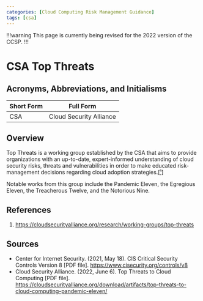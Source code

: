 ```yaml
---
categories: [Cloud Computing Risk Management Guidance]
tags: [csa]
---
```


!!!warning
This page is currently being revised for the 2022 version of the CCSP.
!!!

# CSA Top Threats

## Acronyms, Abbreviations, and Initialisms

| Short Form | Full Form |
| - | - |
| CSA | Cloud Security Alliance |

## Overview

Top Threats is a working group established by the CSA that aims to provide organizations with an up-to-date, expert-informed understanding of cloud security risks, threats and vulnerabilities in order to make educated risk-management decisions regarding cloud adoption strategies.[[¹]](#ref1)

Notable works from this group include the Pandemic Eleven, the Egregious Eleven, the Treacherous Twelve, and the Notorious Nine.

## References

1. https://cloudsecurityalliance.org/research/working-groups/top-threats<span id="ref1"></span>

## Sources

- Center for Internet Security. (2021, May 18). CIS Critical Security Controls Version 8 [PDF file]. https://www.cisecurity.org/controls/v8
- Cloud Security Alliance. (2022, June 6). Top Threats to Cloud Computing [PDF file]. https://cloudsecurityalliance.org/download/artifacts/top-threats-to-cloud-computing-pandemic-eleven/